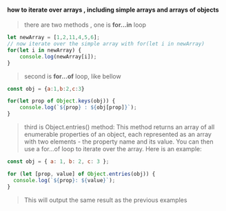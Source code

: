 #### how to iterate over arrays , including simple arrays and arrays of objects

> there are two methods , one is __for...in__ loop

```javascript
let newArray = [1,2,11,4,5,6];
// now iterate over the simple array with for(let i in newArray)
for(let i in newArray) {
    console.log(newArray[i]);
}
```

> second is __for...of__ loop, like bellow

```javascript
const obj = {a:1,b:2,c:3}

for(let prop of Object.keys(obj)) {
    console.log(`${prop} : ${obj[prop]}`);
}
```

> third is Object.entries() method: This method returns an array of all enumerable properties of an object, each represented as an array with two elements - the property name and its value. You can then use a for...of loop to iterate over the array. Here is an example:

```javascript
const obj = { a: 1, b: 2, c: 3 };

for (let [prop, value] of Object.entries(obj)) {
  console.log(`${prop}: ${value}`);
}

```

> This will output the same result as the previous examples